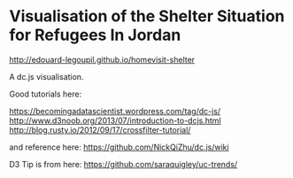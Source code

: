 Visualisation of the Shelter Situation for Refugees In Jordan
==============

http://edouard-legoupil.github.io/homevisit-shelter

A dc.js visualisation.

Good tutorials here: 

https://becomingadatascientist.wordpress.com/tag/dc-js/
http://www.d3noob.org/2013/07/introduction-to-dcjs.html
http://blog.rusty.io/2012/09/17/crossfilter-tutorial/

and reference here:
https://github.com/NickQiZhu/dc.js/wiki

D3 Tip is from here: https://github.com/saraquigley/uc-trends/

